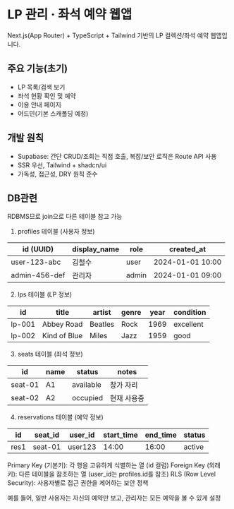 # LP 관리 · 좌석 예약 웹앱

Next.js(App Router) + TypeScript + Tailwind 기반의 LP 컬렉션/좌석 예약 웹앱입니다.

## 주요 기능(초기)
- LP 목록/검색 보기
- 좌석 현황 확인 및 예약
- 이용 안내 페이지
- 어드민(기본 스캐폴딩 예정)

## 개발 원칙
- Supabase: 간단 CRUD/조회는 직접 호출, 복잡/보안 로직은 Route API 사용
- SSR 우선, Tailwind + shadcn/ui
- 가독성, 접근성, DRY 원칙 준수


## DB관련
RDBMS므로 join으로 다른 테이블 참고 가능

 1. profiles 테이블 (사용자 정보)

  | id (UUID)           | display_name | role  | created_at        |
  |---------------------|--------------|-------|-------------------|
  | user-123-abc        | 김철수       | user  | 2024-01-01 10:00  |
  | admin-456-def       | 관리자       | admin | 2024-01-01 09:00  |

  2. lps 테이블 (LP 정보)

  | id      | title        | artist    | genre | year | condition |
  |---------|--------------|-----------|-------|------|-----------|
  | lp-001  | Abbey Road   | Beatles   | Rock  | 1969 | excellent |
  | lp-002  | Kind of Blue | Miles     | Jazz  | 1959 | good      |

  3. seats 테이블 (좌석 정보)

  | id      | name | status    | notes        |
  |---------|------|-----------|--------------|
  | seat-01 | A1   | available | 창가 자리    |
  | seat-02 | A2   | occupied  | 현재 사용중  |

  4. reservations 테이블 (예약 정보)

  | id   | seat_id | user_id | start_time | end_time | status |
  |------|---------|---------|------------|----------|--------|
  | res1 | seat-01 | user123 | 14:00      | 16:00    | active |


  Primary Key (기본키): 각 행을 고유하게 식별하는 열 (id 컬럼)
  Foreign Key (외래키): 다른 테이블을 참조하는 열 (user_id는 profiles.id를 참조)
  RLS (Row Level Security): 사용자별로 접근 권한을 제어하는 보안 정책

  예를 들어, 일반 사용자는 자신의 예약만 보고, 관리자는 모든 예약을 볼 수 있게 설정